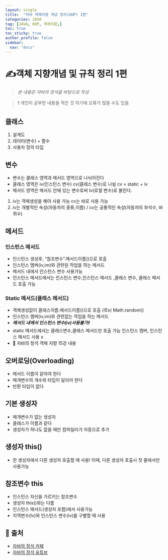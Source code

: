 ```yaml
---
layout: single
title:  "자바 객체지향 개념 정리(OOP) 1편"
categories: JAVA
tag: [JAVA, OOP, 객체지향,]
toc: true
toc_sticky: true
author_profile: false
sidebar:
  nav: "docs"
---
```


# ✍객체 지향개념 및 규칙 정리 1편

<!--Quote-->
> *본 내용은 자바의 정석을 바탕으로 작성*

> ❗ 개인이 공부한 내용을 적은 것 이기에 오류가 많을 수도 있음

## 클래스

1. 설계도
2. 데이터(변수)  + 함수
3. 사용자 정의 타입

## 변수

- 변수는 클래스 영역과 메서드 영역으로 나뉘어진다
- 클래스 영역은 iv(인스턴스 변수) cv(클래스 변수)로 나뉨 cv = static + iv
- 메서드 영역은 메서드 안에 있는 변수로써 lv(로컬 변수)로 불린다.

<script src="https://gist.github.com/kimyeong96/3d22a365868830758c1d7b561bdd6872.js"></script>

1. iv는 객체생성을 해야 사용 가능 cv는 바로 사용 가능
2. iv는 개별적인 속성(자동차의 종류,이름) / cv는 공통적인 속성(자동차의 좌석수, 바퀴수)


## 메서드

<script src="https://gist.github.com/kimyeong96/c55c444ad4d5f2e2a1d01887379ead40.js"></script>

### 인스턴스 메서드

- 인스턴스 생성후, “참조변수”.메서드이름()으로 호출
- 인스턴스 멤버(iv,im)와 관련된 작업을 하는 메서드
- 메서드 내에서 인스턴스 변수 사용가능
- 인스턴스 메서드에서는 인스턴스 변수,인스턴스 메서드 ,클래스 변수, 클래스 메서드 호출 가능

### Static 메서드(클래스 메서드)

- 객체생성없이 클래스이름.메서드이름()으로 호출 //Ex) Math.random()
- 인스턴스 멤버(iv,im)와 관련없는 작업을 하는 메서드
- ***<span stlye='background-color: #fff5b1'>메서드 내에서 인스턴스 변수(iv)사용불가</span>❗***
- static 메서드에서는 클래스변수,클래스 메서드만 호출 가능 인스턴스 맴버, 인스턴스 메서드 사용 x
- 📄 자바의 정석 객체 지향 15강 내용

## 오버로딩(Overloading)

- 메서드 이름이 같아야 한다
- 매개변수의 개수와 타입이 달라야 한다
- 반환 타입이 없다

## 기본 생성자

- 매개변수가 없는 생성자
- 클래스가 이름과 같다
- 생성자가 하나도 없을 때만 컴파일러가 자동으로 추가

<script src="https://gist.github.com/kimyeong96/97d9395cb650bc94057376b062d1079d.js"></script>

## 생성자 this()

- 한 생성자에서 다른 생성자 호출할 때 사용! 이때,  다른 생성자 호출시 첫 줄에서만 사용가능

<script src="https://gist.github.com/kimyeong96/9e4b8d2ac0151e4fa5eaa1c2bafcb415.js"></script>

## 참조변수 this

- 인스턴스 자신을 가르키는 참조변수
- 생성자 this()와는 다름
- 인스턴스 메서드(생성자 포함)에서 사용가능
- 지역변수(lv)와 인스턴스 변수(iv)를 구별할 때 사용

<script src="https://gist.github.com/kimyeong96/c2bc786ba28d71ca27c6c0d457c963a3.js"></script>
## 📑 출처

 - [자바의 정석 카페](https://cafe.naver.com/javachobostudy)
 - [자바의 정석 유튜브](https://www.youtube.com/user/MasterNKS)